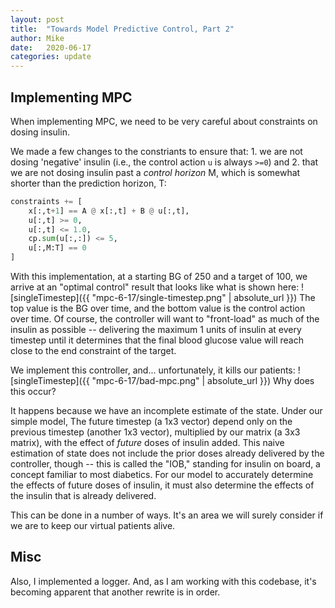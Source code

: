 ```yaml
---
layout: post
title:  "Towards Model Predictive Control, Part 2"
author: Mike
date:   2020-06-17
categories: update
---
```


## Implementing MPC
When implementing MPC, we need to be very careful about constraints on dosing insulin.

We made a few changes to the constriants to ensure that:
    1. we are not dosing 'negative' insulin (i.e., the control action ```u``` is always ```>=0```) and 
    2. that we are not dosing insulin past a *control horizon* M, which is somewhat shorter than the prediction horizon, T:
```python
constraints += [
    x[:,t+1] == A @ x[:,t] + B @ u[:,t],
    u[:,t] >= 0,
    u[:,t] <= 1.0,
    cp.sum(u[:,:]) <= 5,
    u[:,M:T] == 0
]
```

With this implementation, at a starting BG of 250 and a target of 100, we arrive at an "optimal control" result that looks like what is shown here:
![singleTimestep]({{ "mpc-6-17/single-timestep.png" | absolute_url  }})
The top value is the BG over time, and the bottom value is the control action over time. Of course, the controller will want to "front-load" as much of the insulin as possible -- delivering the maximum 1 units of insulin at every timestep until it determines that the final blood glucose value will reach close to the end constraint of the target.

We implement this controller, and... unfortunately, it kills our patients:
![singleTimestep]({{ "mpc-6-17/bad-mpc.png" | absolute_url  }})
Why does this occur?

It happens because we have an incomplete estimate of the state. Under our simple model, The future timestep (a 1x3 vector) depend only on the previous timestep (another 1x3 vector), multiplied by our matrix (a 3x3 matrix), with the effect of *future* doses of insulin added. This naive estimation of state does not include the prior doses already delivered by the controller, though -- this is called the "IOB," standing for insulin on board, a concept familiar to most diabetics. For our model to accurately determine the effects of future doses of insulin, it must also determine the effects of the insulin that is already delivered.

This can be done in a number of ways. It's an area we will surely consider if we are to keep our virtual patients alive.

## Misc
Also, I implemented a logger. And, as I am working with this codebase, it's becoming apparent that another rewrite is in order.